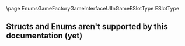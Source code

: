 \page EnumsGameFactoryGameInterfaceUIInGameESlotType ESlotType
## Structs and Enums aren't supported by this documentation (yet)
